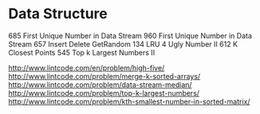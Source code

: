 # Data Structure

685 First Unique Number in Data Stream
960 First Unique Number in Data Stream
657 Insert Delete GetRandom
134 LRU
4 Ugly Number II
612 K Closest Points
545 Top k Largest Numbers II




http://www.lintcode.com/en/problem/high-five/ 
http://www.lintcode.com/problem/merge-k-sorted-arrays/ 
http://www.lintcode.com/problem/data-stream-median/ 
http://www.lintcode.com/problem/top-k-largest-numbers/ 
http://www.lintcode.com/problem/kth-smallest-number-in-sorted-matrix/